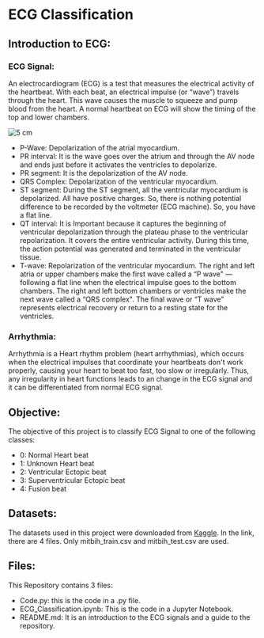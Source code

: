 # ECG Classification
## Introduction to ECG:
### ECG Signal:
An electrocardiogram (ECG) is a test that measures the electrical activity of the heartbeat. With each beat, an electrical impulse (or “wave”) travels through the heart. This wave causes the muscle to squeeze and pump blood from the heart. A normal heartbeat on ECG will show the timing of the top and lower chambers.

![5  cm](https://ars.els-cdn.com/content/image/1-s2.0-S0306987719312381-gr1.jpg)

- P-Wave: Depolarization of the atrial myocardium.
- PR interval: It is the wave goes over the atrium and through the AV node and ends just before it activates the ventricles to depolarize.
- PR segment: It is the depolarization of the AV node.
- QRS Complex: Depolarization of the ventricular myocardium.
- ST segment: During the ST segment, all the ventricular myocardium is depolarized. All have positive charges. So, there is nothing potential difference to be recorded by the voltmeter (ECG machine). So, you have a flat line.
- QT interval: It is Important because it captures the beginning of ventricular depolarization through the plateau phase to the ventricular repolarization. It covers the entire ventricular activity. During this time, the action potential was generated and terminated in the ventricular tissue.
- T-wave: Repolarization of the ventricular myocardium. The right and left atria or upper chambers make the first wave called a “P wave" — following a flat line when the electrical impulse goes to the bottom chambers. The right and left bottom chambers or ventricles make the next wave called a “QRS complex". The final wave or “T wave” represents electrical recovery or return to a resting state for the ventricles.

### Arrhythmia:
Arrhythmia is a Heart rhythm problem (heart arrhythmias), which occurs when the electrical impulses that coordinate your heartbeats don't work properly, causing your heart to beat too fast, too slow or irregularly. Thus, any irregularity in heart functions leads to an change in the ECG signal and it can be differentiated from normal ECG signal.

## Objective:
The objective of this project is to classify ECG Signal to one of the following classes:
- 0: Normal Heart beat
- 1: Unknown Heart beat
- 2: Ventricular Ectopic beat
- 3: Superventricular Ectopic beat
- 4: Fusion beat

## Datasets:
The datasets used in this project were downloaded from [Kaggle](https://www.kaggle.com/code/freddycoder/heartbeat-categorization/data). In the link, there are 4 files. Only mitbih_train.csv and mitbih_test.csv are used.

## Files:
This Repository contains 3 files:
- Code.py: this is the code in a .py file.
- ECG_Classification.ipynb: This is the code in a Jupyter Notebook.
- README.md: It is an introduction to the ECG signals and a guide to the repository.
